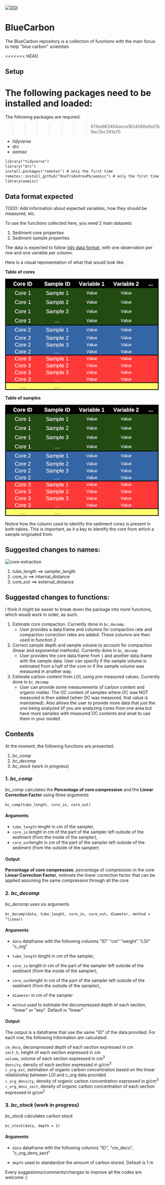 [![DOI](https://zenodo.org/badge/336005552.svg)](https://zenodo.org/badge/latestdoi/336005552)

# BlueCarbon

The BlueCarbon repository is a collection of functions with the main focus to help "blue carbon" scientists

<<<<<<< HEAD

## Setup
The following packages need to be installed and loaded:
=======
The following packages are required:
>>>>>>> 611be963494aece1824566efed7b9ac3bc341a70
- *tidyverse*
- *drc*
- *aomisc*

```
library("tidyverse")
library("drc")
install.packages("remotes") # only the first time
remotes::install_github("OnofriAndreaPG/aomisc") # only the first time
library(aomisc)
```

## Data format expected
TODO: Add information about expected variables, how they should be measured, etc.

To use the functions collected here, you need 2 main datasets:
1. Sediment core properties
2. Sediment sample properties

The data is expected to follow [tidy data format](https://cran.r-project.org/web/packages/tidyr/vignettes/tidy-data.html), with one observation per row and one variable per column.

Here is a visual representation of what that would look like:

**Table of cores**

![core-table](assets/core-table.png)

**Table of samples**

![sample-table](assets/sample-table.png)

Notice how the column used to identify the sediment cores is present in both tables. This is important, as it a key to identify the core from which a sample originated from.

## Suggested changes to names:

![core-extraction](assets/core-extraction-png)

1. tube_length ==> sampler_length
2. core_in ==> internal_distance
3. core_out ==> external_distance


## Suggested changes to functions:

I think it might be easier to break down the package into more functions, which would work in order, as such:
1. Estimate core compaction. Currently done in `bc_decomp`.
	- User provides a data.frame and columns for compaction rate and compaction correction rates are added. These columns are then used in function 2 
2. Correct sample depth and sample volume to account for compaction (linear and exponential methods). Currently done in `bc_decomp`
	- User provides the core data.frame from `1` and another data.frame with the sample data. User can specify if the sample volume is estimated from a half of the core or if the sample volume was measured in another way.
3. Estimate carbon content from LOI, using pre-measured values. Currently done in `bc_decomp`
	- User can provide some measurements of carbon content and organic matter. The OC content of samples where OC was NOT measured is then added (when OC was measured, that value is maintained). Also allows the user to provide more data that just the one being analyzed (if you are analyzing cores from one area but have more samples with measured OC contents and wnat to use them in your model)

## Contents

At the moment, the following functions are presented:
1.  *bc_comp*
2.  *bc_decomp*
3.  *bc_stock* (work in progress)

### 1. *bc_comp*

*bc_comp* calculates the **Percentage of core compression** and the **Linear Correction Factor** using three arguments 

`bc_comp(tube_lenght, core_in, core_out)`

#### Arguments

- `tube_length` lenght in cm of the sampler,
- `core_in` lenght in cm of the part of the sampler left outside of the sediment (from the inside of the sampler),
- `core_out`lenght in cm of the part of the sampler left outside of the sediment (from the outside of the sampler)

#### Output

**Percentage of core compression**, percentage of compression in the core      
**Linear Correction Factor**, estimate the linear correction factor that can be applied assuming the same compression through all the core

### 2. *bc_decomp*

*bc_decomp* uses six arguments  

`bc_decomp(data, tube_lenght, core_in, core_out, diameter, method = "linear)`

#### Arguments

- `data` dataframe with the following columns "ID"	"cm"	"weight"	"LOI"	"c_org"

- `tube_length` lenght in cm of the sampler,
- `core_in` lenght in cm of the part of the sampler left outside of the sediment (from the inside of the sampler),
- `core_out`lenght in cm of the part of the sampler left outside of the sediment (from the outside of the sampler),
- `diameter` in cm of the sampler
- `method` used to estimate the decompressed depth of each section, "linear" or "exp". Default is "linear"

#### Output

The output is a dataframe that use the same "ID" of the data provided. For each row, the following information are calculated: 

`cm_deco`, decompressed depth of each section expressed in cm    
`sect_h`, height of each section expressed in cm     
`volume`, volume of each section expressed in cm<sup>3</sup>   
`density`, density of each section expressed in g/cm<sup>3</sup>     
`c_org_est`, estimation of organic carbon concentration based on the linear relationship between LOI and c_org data provided       
`c_org_density`, density of organic carbon concentration expressed in g/cm<sup>3</sup>           
`c_org_dens_sect`, density of organic carbon concentration of each section expressed in g/cm<sup>2</sup>      

### 3. *bc_stock* (work in progress)

*bc_stock* calculates carbon stock 

`bc_stock(data, depth = 1)`

#### Arguments

- `data` dataframe with the following columns "ID", "cm_deco", "c_org_dens_sect"     

- `depth` used to standardize the amount of carbon stored. Default is 1 m

Every suggestions/comments/changes to improve all the codes are welcome :)
